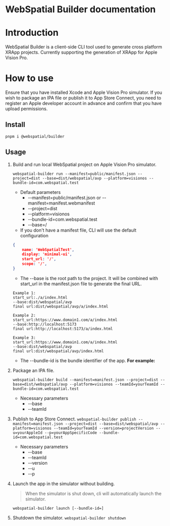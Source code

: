 # **WebSpatial Builder documentation**

# **Introduction**

WebSpatial Builder is a client-side CLI tool used to generate cross platform XRApp projects.
Currently supporting the generation of XRApp for Apple Vision Pro.

# **How to use**
Ensure that you have installed Xcode and Apple Vision Pro simulator.
If you wish to package an IPA file or publish it to App Store Connect, you need to register an Apple developer account in advance and confirm that you have upload permissions.
## **Install**
`pnpm i @webspatial/builder`

## **Usage**
1. Build and run local WebSpatial project on Apple Vision Pro simulator.

    `webspatial-builder run --manifest=public/manifest.json --project=dist --base=dist/webspatial/avp --platform=visionos --bundle-id=com.webspatial.test`

    - Default parameters
        - --manifest=public/manifest.json or --manifest=manifest.webmanifest
        - --project=dist
        - --platform=visionos
        - --bundle-id=com.webspatial.test
        - --base=/
    -  If you don't have a manifest file, CLI will use the default configuration
     ```json
     {
         name: 'WebSpatialTest',
         display: 'minimal-ui',
         start_url: '/',
         scope: '/',
     }
     ```
    
    -  The --base is the root path to the project. It will be combined with start_url in the manifest.json file to generate the final URL.
    ```
    Example 1:
    start_url:./a/index.html
    --base:dist/webspatial/avp
    final url:dist/webspatial/avp/a/index.html

    Example 2:
    start_url:https://www.domain1.com/a/index.html
    --base:http://localhost:5173
    final url:http://localhost:5173/a/index.html
    
    Example 3:
    start_url:https://www.domain1.com/a/index.html
    --base:dist/webspatial/avp
    final url:dist/webspatial/avp/index.html
    ```
    -  The --bundle-id is the bundle identifier of the app.
    **For example:**

2. Package an IPA file.

    `webspatial-builder build --manifest=manifest.json --project=dist --base=dist/webspatial/avp --platform=visionos --teamId=yourTeamId --bundle-id=com.webspatial.test`

    - Necessary parameters
        - --base
        - --teamId

      
3. Publish to App Store Connect.
    `webspatial-builder publish --manifest=manifest.json --project=dist --base=dist/webspatial/avp --platform=visionos --teamId=yourTeamId --version=projectVersion --u=yourAppleId --p=yourAppSpecificCode --bundle-id=com.webspatial.test`

    - Necessary parameters
        - --base
        - --teamId
        - --version
        - --u
        - --p

4. Launch the app in the simulator without building.
    >When the simulator is shut down, cli will automatically launch the simulator.

    `webspatial-builder launch [--bundle-id=]`

5. Shutdown the simulator.
    `webspatial-builder shutdown`